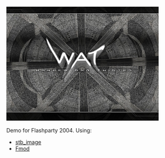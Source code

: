 ![](/images/wat.jpg)

Demo for Flashparty 2004. Using:

* [stb_image](http://nothings.org/stb)
* [Fmod](https://www.fmod.com/)
